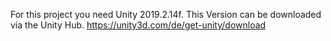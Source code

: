 For this project you need Unity 2019.2.14f.
This Version can be downloaded via the Unity Hub.
https://unity3d.com/de/get-unity/download
